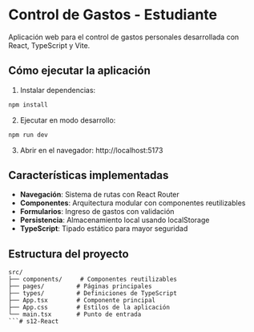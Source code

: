 # Control de Gastos - Estudiante

Aplicación web para el control de gastos personales desarrollada con React, TypeScript y Vite.

## Cómo ejecutar la aplicación

1. Instalar dependencias:
```bash
npm install
```

2. Ejecutar en modo desarrollo:
```bash
npm run dev
```

3. Abrir en el navegador: http://localhost:5173

## Características implementadas

- **Navegación**: Sistema de rutas con React Router
- **Componentes**: Arquitectura modular con componentes reutilizables
- **Formularios**: Ingreso de gastos con validación
- **Persistencia**: Almacenamiento local usando localStorage
- **TypeScript**: Tipado estático para mayor seguridad

## Estructura del proyecto

```
src/
├── components/     # Componentes reutilizables
├── pages/         # Páginas principales
├── types/         # Definiciones de TypeScript
├── App.tsx        # Componente principal
├── App.css        # Estilos de la aplicación
└── main.tsx       # Punto de entrada
```# s12-React

